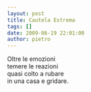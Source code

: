 ```yaml
---
layout: post
title: Cautela Estrema
tags: []
date: 2009-06-19 22:01:00
author: pietro
---
```

Oltre le emozioni<br/>temere le reazioni<br/>quasi colto a rubare<br/>in una casa e gridare.
